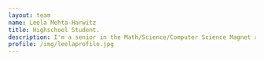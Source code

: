 ```yaml
---
layout: team
name: Leela Mehta-Harwitz
title: Highschool Student.
description: I'm a senior in the Math/Science/Computer Science Magnet at Montgomery Blair High School. My study of biology so far has been on the abstract side, so I'm really looking forward to diving into the computational aspect!
profile: /img/leelaprofile.jpg
---
```

